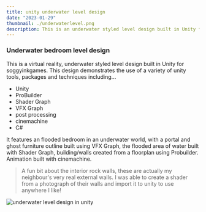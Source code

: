 ```yaml
---
title: unity underwater level design
date: "2023-01-29"
thumbnail: ./underwaterlevel.png
description: This is an underwater styled level design built in Unity for soggyinkgames
---
```


<!--
![underwater level design in unity, camepa panning arounf room showing glowing orb](./testOrbMovie_007.gif) -->

### Underwater bedroom level design

This is a virtual reality, underwater styled level design built in Unity for soggyinkgames.
This design demonstrates the use of a variety of unity tools, packages and techniques including...

- Unity
- ProBuilder
- Shader Graph
- VFX Graph
- post processing
- cinemachine
- C#

It features an flooded bedroom in an underwater world, with a portal and ghost furniture outline built
using VFX Graph, the flooded area of water built with Shader Graph, building/walls created from a floorplan
using Probuilder.
Animation built with cinemachine.

> A fun bit about the interior rock walls, these are actually my neighbour's very real external walls. I
> was able to create a shader from a photograph of their walls and import it to unity to use anywhere I like!

![underwater level design in unity](https://res.cloudinary.com/soggy-ink-games/image/upload/v1676511763/portfolio/underwaterlevel_qyslmy.png)
